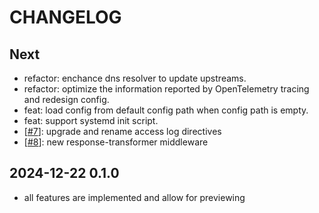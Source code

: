 # CHANGELOG

## Next

- refactor: enchance dns resolver to update upstreams.
- refactor: optimize the information reported by OpenTelemetry tracing and redesign config.
- feat: load config from default config path when config path is empty.
- feat: support systemd init script.
- [[#7](https://github.com/nite-coder/bifrost/pull/7)]: upgrade and rename access log directives
- [[#8](https://github.com/nite-coder/bifrost/pull/8)]: new response-transformer middleware

## 2024-12-22 0.1.0

- all features are implemented and allow for previewing
